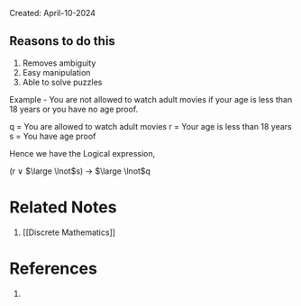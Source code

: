 Created: April-10-2024

## Reasons to do this

1. Removes ambiguity
2. Easy manipulation
3. Able to solve puzzles

Example - You are not allowed to watch adult movies if your age is less than 18 years or you have no age proof.

q = You are allowed to watch adult movies
r = Your age is less than 18 years
s = You have age proof

Hence we have the Logical expression,

(r $\vee$ $\large \lnot$s) $\longrightarrow$ $\large \lnot$q

# Related Notes

1. [[Discrete Mathematics]]
# References

1. 